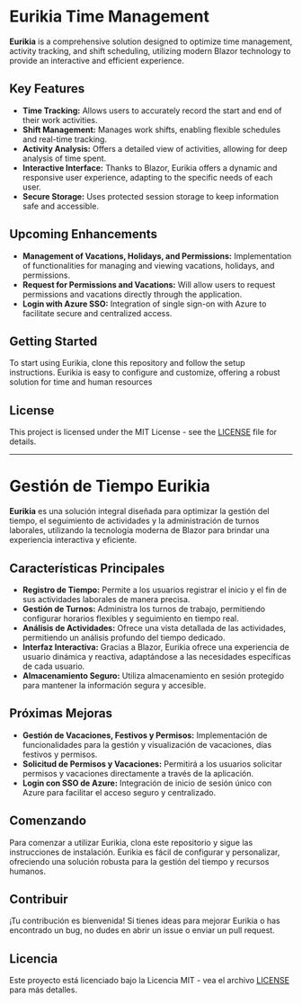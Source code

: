 # Eurikia Time Management

**Eurikia** is a comprehensive solution designed to optimize time management, activity tracking, and shift scheduling, utilizing modern Blazor technology to provide an interactive and efficient experience.

## Key Features

- **Time Tracking:** Allows users to accurately record the start and end of their work activities.
- **Shift Management:** Manages work shifts, enabling flexible schedules and real-time tracking.
- **Activity Analysis:** Offers a detailed view of activities, allowing for deep analysis of time spent.
- **Interactive Interface:** Thanks to Blazor, Eurikia offers a dynamic and responsive user experience, adapting to the specific needs of each user.
- **Secure Storage:** Uses protected session storage to keep information safe and accessible.

## Upcoming Enhancements

- **Management of Vacations, Holidays, and Permissions:** Implementation of functionalities for managing and viewing vacations, holidays, and permissions.
- **Request for Permissions and Vacations:** Will allow users to request permissions and vacations directly through the application.
- **Login with Azure SSO:** Integration of single sign-on with Azure to facilitate secure and centralized access.

## Getting Started

To start using Eurikia, clone this repository and follow the setup instructions. Eurikia is easy to configure and customize, offering a robust solution for time and human resources

## License

This project is licensed under the MIT License - see the [LICENSE](License.txt) file for details.



---




# Gestión de Tiempo Eurikia

**Eurikia** es una solución integral diseñada para optimizar la gestión del tiempo, el seguimiento de actividades y la administración de turnos laborales, utilizando la tecnología moderna de Blazor para brindar una experiencia interactiva y eficiente.

## Características Principales

- **Registro de Tiempo:** Permite a los usuarios registrar el inicio y el fin de sus actividades laborales de manera precisa.
- **Gestión de Turnos:** Administra los turnos de trabajo, permitiendo configurar horarios flexibles y seguimiento en tiempo real.
- **Análisis de Actividades:** Ofrece una vista detallada de las actividades, permitiendo un análisis profundo del tiempo dedicado.
- **Interfaz Interactiva:** Gracias a Blazor, Eurikia ofrece una experiencia de usuario dinámica y reactiva, adaptándose a las necesidades específicas de cada usuario.
- **Almacenamiento Seguro:** Utiliza almacenamiento en sesión protegido para mantener la información segura y accesible.

## Próximas Mejoras

- **Gestión de Vacaciones, Festivos y Permisos:** Implementación de funcionalidades para la gestión y visualización de vacaciones, días festivos y permisos.
- **Solicitud de Permisos y Vacaciones:** Permitirá a los usuarios solicitar permisos y vacaciones directamente a través de la aplicación.
- **Login con SSO de Azure:** Integración de inicio de sesión único con Azure para facilitar el acceso seguro y centralizado.

## Comenzando

Para comenzar a utilizar Eurikia, clona este repositorio y sigue las instrucciones de instalación. Eurikia es fácil de configurar y personalizar, ofreciendo una solución robusta para la gestión del tiempo y recursos humanos.

## Contribuir

¡Tu contribución es bienvenida! Si tienes ideas para mejorar Eurikia o has encontrado un bug, no dudes en abrir un issue o enviar un pull request.


## Licencia

Este proyecto está licenciado bajo la Licencia MIT - vea el archivo [LICENSE](License.txt) para más detalles.
